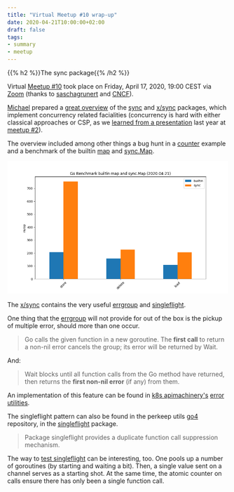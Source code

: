 ```yaml
---
title: "Virtual Meetup #10 wrap-up"
date: 2020-04-21T10:00:00+02:00
draft: false
tags:
- summary
- meetup
---
```


{{% h2 %}}The sync package{{% /h2 %}}

Virtual [Meetup #10](https://www.meetup.com/Leipzig-Golang/events/268785531/)
took place on Friday, April 17, 2020, 19:00 CEST via [Zoom](https://zoom.us/)
(thanks to [saschagrunert](https://github.com/saschagrunert) and
[CNCF](https://www.cncf.io/)).

[Michael](https://twitter.com/embano1) prepared a [great overview](https://github.com/embano1/go-meetup-lej-04-2020) of the
[sync](https://golang.org/pkg/sync/) and
[x/sync](https://pkg.go.dev/golang.org/x/sync) packages, which implement
concurrency related facialities (concurrency is hard with either classical
approaches or CSP, as we [learned from a
presentation](https://speakerdeck.com/embano1/concurrency-bugs-in-go-go-meetup-leipzig-03-15-2019-gasch)
last year at [meetup
#2](https://golangleipzig.space/posts/second-meetup-wrapup/)).

The overview included among other things a bug hunt in a
[counter](https://github.com/embano1/go-meetup-lej-04-2020/blob/master/sync/sync-rwmutex/counter.go)
example and a benchmark of the builtin [map](https://golang.org/ref/spec#Map_types)
and [sync.Map](https://golang.org/pkg/sync/#Map).

![](/images/sync-map-bench.png)

The [x/sync](https://pkg.go.dev/mod/golang.org/x/sync) contains the very useful
[errgroup](https://github.com/embano1/go-meetup-lej-04-2020/tree/master/x-sync/errgroup)
and
[singleflight](https://github.com/embano1/go-meetup-lej-04-2020/tree/master/x-sync/singleflight).

One thing that the [errgroup](https://godoc.org/golang.org/x/sync/errgroup)
will not provide for out of the box is the pickup of multiple error, should
more than one occur.

> Go calls the given function in a new goroutine. The **first call** to return a non-nil error cancels the group; its error will be returned by Wait.

And:

> Wait blocks until all function calls from the Go method have returned, then
> returns the **first non-nil error** (if any) from them.

An implementation of this feature can be found in [k8s apimachinery's](https://github.com/kubernetes/apimachinery) [error
utilities](https://github.com/kubernetes/apimachinery/blob/06deae5c9c2c030d771a467e086b6c791e8800dc/pkg/util/errors/errors.go#L231-L246).

The singleflight pattern can also be found in the perkeep utils [go4]() repository, in the [singleflight](https://github.com/go4org/go4/blob/f5505b9728ddf920bb673137648788c5ac99de1b/syncutil/singleflight/singleflight.go#L17-L19) package.

> Package singleflight provides a duplicate function call suppression mechanism.

The way to [test
singleflight](https://github.com/go4org/go4/blob/f5505b9728ddf920bb673137648788c5ac99de1b/syncutil/singleflight/singleflight_test.go#L55-L85)
can be interesting, too. One pools up a number of goroutines (by starting and
waiting a bit). Then, a single value sent on a channel serves as a starting
shot. At the same time, the atomic counter on calls ensure there has only been
a single function call.


<!-- {{% h2 %}}Misc{{% /h2 %}} -->

